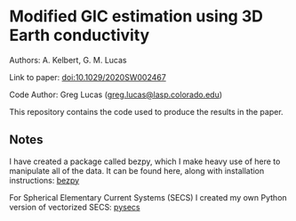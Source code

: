 # Modified GIC estimation using 3D Earth conductivity

Authors: A. Kelbert, G. M. Lucas

Link to paper: [doi:10.1029/2020SW002467](https://doi.org/10.1029/2020SW002467)

Code Author: Greg Lucas (greg.lucas@lasp.colorado.edu)

This repository contains the code used to produce the results in the paper.

## Notes

I have created a package called bezpy, which I make heavy use of here to manipulate all of the data. It can be found here, along with installation instructions: [bezpy](https://github.com/greglucas/bezpy)

For Spherical Elementary Current Systems (SECS) I created my own Python version of vectorized SECS: [pysecs](https://github.com/greglucas/pysecs)
